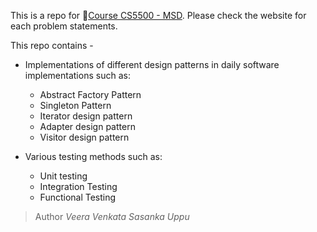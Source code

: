 This is a repo for :blue_book:[Course CS5500 - MSD](https://course.ccs.neu.edu/cs5500). Please check the website for each problem statements.

This repo contains - 
- Implementations of different design patterns in daily software implementations such as:
   - Abstract Factory Pattern
   - Singleton Pattern
   - Iterator design pattern
   - Adapter design pattern
   - Visitor design pattern
   
- Various testing methods such as:
   - Unit testing
   - Integration Testing
   - Functional Testing

> Author *Veera Venkata Sasanka Uppu*
